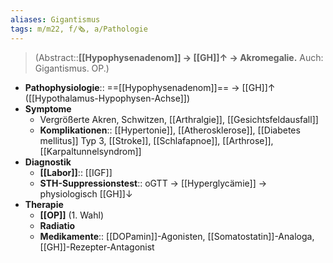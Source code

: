 ```yaml
---
aliases: Gigantismus
tags: m/m22, f/🗞️, a/Pathologie
---
```

> (Abstract::**[[Hypophysenadenom]] → [[GH]]↑ → Akromegalie.** Auch: Gigantismus. OP.)
- **Pathophysiologie**:: ==[[Hypophysenadenom]]== → [[GH]]↑ ([[Hypothalamus-Hypophysen-Achse]])
- **Symptome**
	- Vergrößerte Akren, Schwitzen, [[Arthralgie]], [[Gesichtsfeldausfall]]
	- **Komplikationen**:: [[Hypertonie]], [[Atherosklerose]], [[Diabetes mellitus]] Typ 3, [[Stroke]], [[Schlafapnoe]], [[Arthrose]], [[Karpaltunnelsyndrom]]
- **Diagnostik**
	- **[[Labor]]**:: [[IGF]]
	- **STH-Suppressionstest**:: oGTT → [[Hyperglycämie]] → physiologisch [[GH]]↓ 
- **Therapie**
	- **[[OP]]** (1. Wahl)
	- **Radiatio**
	- **Medikamente**:: [[DOPamin]]-Agonisten, [[Somatostatin]]-Analoga, [[GH]]-Rezepter-Antagonist